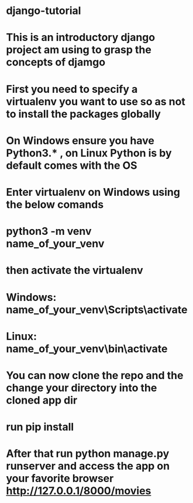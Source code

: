 # django-tutorial
# This is an introductory django project am using to grasp the concepts of djamgo
# First you need to specify a virtualenv you want to use so as not to install the packages globally
# On Windows ensure you have Python3.* , on Linux Python is by default comes with the OS
# Enter virtualenv on Windows using the below comands

# python3 -m venv name_of_your_venv

# then activate the virtualenv

# Windows: name_of_your_venv\Scripts\activate

# Linux: name_of_your_venv\bin\activate

# You can now clone the repo and the change your directory into the cloned app dir

# run pip install

# After that run python manage.py runserver and access the app on your favorite browser http://127.0.0.1/8000/movies

